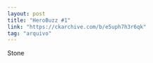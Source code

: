 ```yaml
---
layout: post
title: "HeroBuzz #1"
link: "https://ckarchive.com/b/e5uph7h3r6qk"
tag: "arquivo"
---
```

Stone